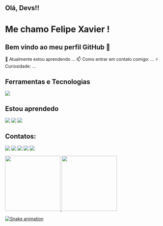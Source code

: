 <!---
fehxavier/fehxavier is a ✨ special ✨ repository because its `README.md` (this file) appears on your GitHub profile.
You can click the Preview link to take a look at your changes.
--->
## Olá, Devs!!
# Me chamo Felipe Xavier ! 
## Bem vindo ao meu perfil GitHub 👋

🌱 Atualmente estou aprendendo ...
📫 Como entrar em contato comigo: ...
⚡ Curiosidade: ...

## Ferramentas e Tecnologias
<img src="https://cdn.jsdelivr.net/gh/devicons/devicon@latest/icons/html5/html5-original-wordmark.svg" />

## Estou aprendedo 
<img src="https://cdn.jsdelivr.net/gh/devicons/devicon@latest/icons/javascript/javascript-original.svg" />
<img src="https://cdn.jsdelivr.net/gh/devicons/devicon@latest/icons/linux/linux-original.svg" />
<img src="https://cdn.jsdelivr.net/gh/devicons/devicon@latest/icons/csharp/csharp-original.svg" />

## Contatos:

<div>
<a href="https://www.youtube.com/seu-canal-youtube-aqui" target="_blank"><img loading="lazy" src="https://img.shields.io/badge/YouTube-FF0000?style=for-the-badge&logo=youtube&logoColor=white" target="_blank"></a>
<a href="https://instagram.com/seu-usuário-instagram-aqui" target="_blank"><img loading="lazy" src="https://img.shields.io/badge/-Instagram-%23E4405F?style=for-the-badge&logo=instagram&logoColor=white" target="_blank"></a>
<a href="https://www.twitch.tv/seu-usuário-aqui" target="_blank"><img loading="lazy" src="https://img.shields.io/badge/Twitch-9146FF?style=for-the-badge&logo=twitch&logoColor=white" target="_blank"></a>
<a href = "mailto:contato@seu-usuário-aqui"><img loading="lazy" src="https://img.shields.io/badge/Gmail-D14836?style=for-the-badge&logo=gmail&logoColor=white" target="_blank"></a>
<a href="https://www.linkedin.com/in/seu-usuário-linkedln-aqui" target="_blank"><img loading="lazy" src="https://img.shields.io/badge/-LinkedIn-%230077B5?style=for-the-badge&logo=linkedin&logoColor=white" target="_blank"></a>   
</div>

<a href="https://tenor.com/pt-BR/view/fnaf-fnaf-movie-fnaf-memes-fnaf-foxy-foxy-gif-12025166950242832116"></a>
  
<a href="https://github.com/fehxavier">
<img loading="lazy" height="180em" src="https://github-readme-stats.vercel.app/api/top-langs/?username=fehxavier&layout=compact&langs_count=7&theme=dracula"/>
<img loading="lazy" height="180em" src="https://github-readme-stats.vercel.app/api?username=fehxavier&show_icons=true&theme=dracula&include_all_commits=true&count_private=true"/>
</div>
  
![Snake animation](https://github.com/fehxavier/fehxavier/blob/output/github-contribution-grid-snake.svg)


